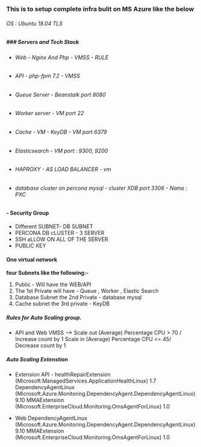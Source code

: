 ### This is to setup complete infra bulit on MS Azure like the below


###### OS : Ubuntu 18.04 TLS

##### ### Servers and Tech Stack
- ###### Web - Nginx And Php  - VMSS - RULE 
- ###### API - php-fpm 7.2 - VMSS 
- ###### Queue Server - Beanstalk port 8080
- ###### Worker server - VM port 22
- ###### Cache - VM - KeyDB - VM port 6379
- ###### Elasticsearch - VM port : 9300, 9200
- ###### HAPROXY - AS LOAD BALANCER - vm  
- ###### database cluster on percona mysql - cluster XDB port 3306 - Name : PXC

#### - Security Group

- Different  SUBNET- DB SUBNET
- PERCONA DB cLUSTER - 3 SERVER
- SSH aLLOW ON ALL OF THE SERVER
- PUBLIC KEY


#### One virtual network 
**four Subnets like the following:-**

1.  Public  - Will have the WEB/API
2.  The 1st Private  will have -  Queue , Worker , Elastic Search
3.  Database Subnet the 2nd Private -  database mysql
4.  Cache subnet the 3rd private - KeyDB 

##### Rules for Auto Scaling group.

- API and Web VMSS --> Scale out (Average) Percentage CPU > 70 / Increase count by 1
		 Scale in (Average) Percentage CPU <= 45/ Decrease count by 1

##### Auto Scaling Extenstion
- Extension API - healthRepairExtension (Microsoft.ManagedServices.ApplicationHealthLinux) 1.7
		DependencyAgentLinux  (Microsoft.Azure.Monitoring.DependencyAgent.DependencyAgentLinux) 9.10
		MMAExtension		(Microsoft.EnterpriseCloud.Monitoring.OmsAgentForLinux) 1.0

- Web 
		DependencyAgentLinux  (Microsoft.Azure.Monitoring.DependencyAgent.DependencyAgentLinux) 9.10
		MMAExtension		(Microsoft.EnterpriseCloud.Monitoring.OmsAgentForLinux) 1.0
